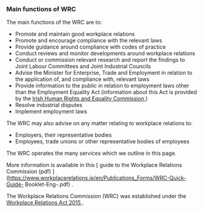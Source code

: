 ###  Main functions of WRC

The main functions of the WRC are to:

  * Promote and maintain good workplace relations 
  * Promote and encourage compliance with the relevant laws 
  * Provide guidance around compliance with codes of practice 
  * Conduct reviews and monitor developments around workplace relations 
  * Conduct or commission relevant research and report the findings to Joint Labour Committees and Joint Industrial Councils 
  * Advise the Minister for Enterprise, Trade and Employment in relation to the application of, and compliance with, relevant laws 
  * Provide information to the public in relation to employment laws other than the Employment Equality Act (information about this Act is provided by the [ Irish Human Rights and Equality Commission ](/en/justice/law-and-rights/irish-human-rights-and-equality-commission/) ) 
  * Resolve industrial disputes 
  * Implement employment laws 

The WRC may also advise on any matter relating to workplace relations to:

  * Employers, their representative bodies 
  * Employees, trade unions or other representative bodies of employees 

The WRC operates the many services which we outline in this page.

More information is available in this [ guide to the Workplace Relations
Commission (pdf)
](https://www.workplacerelations.ie/en/Publications_Forms/WRC-Quick-Guide-
Booklet-Eng-.pdf) .

The Workplace Relations Commission (WRC) was established under the [ Workplace
Relations Act 2015
](http://www.irishstatutebook.ie/eli/2015/en/act/pub/0016/index.html) .
